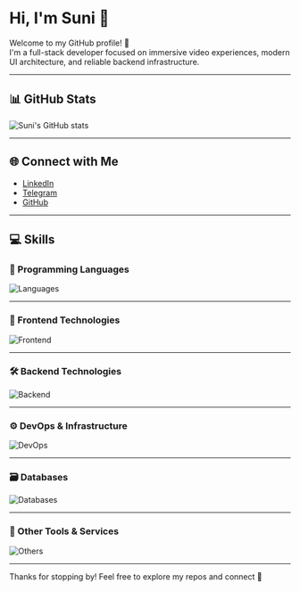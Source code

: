 # Hi, I'm Suni 👋

Welcome to my GitHub profile! 🌟  
I'm a full-stack developer focused on immersive video experiences, modern UI architecture, and reliable backend infrastructure.

---

## 📊 GitHub Stats

![Suni's GitHub stats](https://github-readme-stats.vercel.app/api?username=SuniPro&show_icons=true&theme=cobalt)

---

## 🌐 Connect with Me

- [LinkedIn](https://www.linkedin.com/in/so-sunhyeun-90bb56242)
- [Telegram](https://t.me/SUNI_AIR)
- [GitHub](https://github.com/SuniPro)

---

## 💻 Skills

### 🧠 Programming Languages  
![Languages](https://skillicons.dev/icons?i=js,ts,java,python,go,rust,swift)

---

### 🎨 Frontend Technologies  
![Frontend](https://skillicons.dev/icons?i=js,ts,react,emotion,tauri)

---

### 🛠️ Backend Technologies  
![Backend](https://skillicons.dev/icons?i=spring,django,nodejs,python,go,java,tauri)

---

### ⚙️ DevOps & Infrastructure  
![DevOps](https://skillicons.dev/icons?i=docker,kubernetes,aws,jenkins)

---

### 🗃️ Databases  
![Databases](https://skillicons.dev/icons?i=mysql,mongodb,redis)

---

### 🧰 Other Tools & Services  
![Others](https://skillicons.dev/icons?i=netlify,firebase,npm,mui,github)

---

Thanks for stopping by! Feel free to explore my repos and connect 🙌
